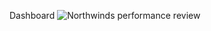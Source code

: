 Dashboard
![Northwinds performance review](https://github.com/user-attachments/assets/9f5c2cbe-6787-42fd-9f8f-46df2689aa51)
